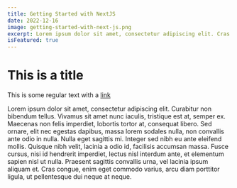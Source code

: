 ```yaml
---
title: Getting Started with NextJS
date: 2022-12-16
image: getting-started-with-next-js.png
excerpt: Lorem ipsum dolor sit amet, consectetur adipiscing elit. Cras sit amet leo in velit rhoncus tristique sit amet at nibh. Integer sit amet erat at magna scelerisque semper.
isFeatured: true
---
```


# This is a title

This is some regular text with a [link](https://www.google.com)

Lorem ipsum dolor sit amet, consectetur adipiscing elit. Curabitur non bibendum tellus. Vivamus sit amet nunc iaculis, tristique est at, semper ex. Maecenas non felis imperdiet, lobortis tortor at, consequat libero. Sed ornare, elit nec egestas dapibus, massa lorem sodales nulla, non convallis ante odio in nulla. Nulla eget sagittis mi. Integer sed nibh eu ante eleifend mollis. Quisque nibh velit, lacinia a odio id, facilisis accumsan massa. Fusce cursus, nisi id hendrerit imperdiet, lectus nisl interdum ante, et elementum sapien nisl ut nulla. Praesent sagittis convallis urna, vel lacinia ipsum aliquam et. Cras congue, enim eget commodo varius, arcu diam porttitor ligula, ut pellentesque dui neque at neque.
